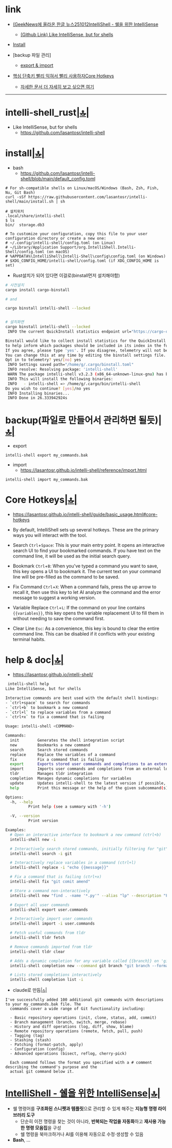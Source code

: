# link

- [(GeekNews에 올라온 한글 뉴스251012IntelliShell - 쉘을 위한 IntelliSense](#intellishell---쉘을-위한-intellisense)
  - [(Github Link) Like IntelliSense, but for shells](#intelli-shell_rust)
- [Install](#install)
- [backup 파일 관리]
  - [export & import](#backup파일로-만들어서-관리하면-될듯)

- [핵심 단축키 빨리 익혀서 빨리 사용하자Core Hotkeys](#core-hotkeys)
  - [자세한 문서 더 자세히 보고 싶으면 여기](#help--doc)


<hr />

# intelli-shell_rust[|🔝|](#link)
- Like IntelliSense, but for shells 
  - https://github.com/lasantosr/intelli-shell

# install[|🔝|](#link)

- bash
  - https://github.com/lasantosr/intelli-shell/blob/main/default_config.toml

```
# For sh-compatible shells on Linux/macOS/Windows (Bash, Zsh, Fish, Nu, Git Bash)
curl -sSf https://raw.githubusercontent.com/lasantosr/intelli-shell/main/install.sh | sh  

# 설치위치
.local/share/intelli-shell 
$ ls
bin/  storage.db3

# To customize your configuration, copy this file to your user configuration directory or create a new one:
# ~/.config/intelli-shell/config.toml (on Linux)
# ~/Library/Application Support/org.IntelliShell.Intelli-Shell/config.toml (on macOS)
# %APPDATA%\IntelliShell\Intelli-Shell\config\config.toml (on Windows)
# $XDG_CONFIG_HOME/intelli-shell/config.toml (if XDG_CONFIG_HOME is set)

```

- Rust설치가 되어 있다면 이걸로(binstall먼저 설치해야함)


```bash
# 사전설치
cargo install cargo-binstall

# and

cargo binstall intelli-shell --locked


# 설치화면
cargo binstall intelli-shell --locked
 INFO the current QuickInstall statistics endpoint url="https://cargo-quickinstall-stats-server.fly.dev/record-install"

Binstall would like to collect install statistics for the QuickInstall project
to help inform which packages should be included in its index in the future.
If you agree, please type 'yes'. If you disagree, telemetry will not be sent.
You can change this at any time by editing the binstall settings file.
Opt in to telemetry? yes/[no] yes
 INFO Settings saved path="/home/g/.cargo/binstall.toml"
 INFO resolve: Resolving package: 'intelli-shell'
 WARN The package intelli-shell v3.2.3 (x86_64-unknown-linux-gnu) has been downloaded from github.com
 INFO This will install the following binaries:
 INFO   - intelli-shell => /home/g/.cargo/bin/intelli-shell
Do you wish to continue? [yes]/no yes
 INFO Installing binaries...
 INFO Done in 26.333942924s

```

# backup(파일로 만들어서 관리하면 될듯)[|🔝|](#link) 

- export
```
intelli-shell export my_commands.bak
```

- import
  - https://lasantosr.github.io/intelli-shell/reference/import.html
```
intelli-shell import my_commands.bak
```

# Core Hotkeys[|🔝|](#link)
- https://lasantosr.github.io/intelli-shell/guide/basic_usage.html#core-hotkeys
- By default, IntelliShell sets up several hotkeys. These are the primary ways you will interact with the tool.

- Search `Ctrl`+`Space`: This is your main entry point. It opens an interactive search UI to find your bookmarked commands. If you have text on the command line, it will be used as the initial search query.

- Bookmark `Ctrl`+`B`: When you've typed a command you want to save, this key opens a UI to bookmark it. The current text on your command line will be pre-filled as the command to be saved.

- Fix Command `Ctrl`+`X`: When a command fails, press the up arrow to recall it, then use this key to let AI analyze the command and the error message to suggest a working version.

- Variable Replace `Ctrl`+`L`: If the command on your line contains `{{variables}}`, this key opens the variable replacement UI to fill them in without needing to save the command first.

- Clear Line `Esc`: As a convenience, this key is bound to clear the entire command line. This can be disabled if it conflicts with your existing terminal habits.
 
# help & doc[|🔝|](#link)
- https://lasantosr.github.io/intelli-shell/

```bash
 intelli-shell help
Like IntelliSense, but for shells

Interactive commands are best used with the default shell bindings:
- `ctrl+space` to search for commands
- `ctrl+b` to bookmark a new command
- `ctrl+l` to replace variables from a command
- `ctrl+x` to fix a command that is failing

Usage: intelli-shell <COMMAND>

Commands:
  init        Generates the shell integration script
  new         Bookmarks a new command
  search      Search stored commands
  replace     Replace the variables of a command
  fix         Fix a command that is failing
  export      Exports stored user commands and completions to an external location
  import      Imports user commands and completions from an external location
  tldr        Manages tldr integration
  completion  Manages dynamic completions for variables
  update      Updates intelli-shell to the latest version if possible, or shows update instructions
  help        Print this message or the help of the given subcommand(s)

Options:
  -h, --help
          Print help (see a summary with '-h')

  -V, --version
          Print version

Examples:
  # Open an interactive interface to bookmark a new command (ctrl+b)
  intelli-shell new -i

  # Interactively search stored commands, initially filtering for "git" (ctrl+space)
  intelli-shell search -i git

  # Interactively replace variables in a command (ctrl+l)
  intelli-shell replace -i "echo {{message}}"

  # Fix a command that is failing (ctrl+x)
  intelli-shell fix "git comit amend"

  # Store a command non-interactively
  intelli-shell new "find . -name '*.py'" --alias "lp" --description "Find Python files" 

  # Export all user commands
  intelli-shell export user.commands

  # Interactively import user commands
  intelli-shell import -i user.commands

  # Fetch useful commands from tldr
  intelli-shell tldr fetch

  # Remove commands imported from tldr
  intelli-shell tldr clear

  # Adds a dynamic completion for any variable called {{branch}} on 'git' commands
  intelli-shell completion new --command git branch "git branch --format='%(refname:short)'"

  # Lists stored completions interactively
  intelli-shell completion list -i

```

- claude로 만듬[|🔝|](#link)

```
I've successfully added 100 additional git commands with descriptions to your my_commands.bak file. The
  commands cover a wide range of Git functionality including:

  - Basic repository operations (init, clone, status, add, commit)
  - Branch management (branch, switch, merge, rebase)
  - History and diff operations (log, diff, show, blame)
  - Remote repository operations (remote, fetch, pull, push)
  - Tagging (tag)
  - Stashing (stash)
  - Patching (format-patch, apply)
  - Configuration (config)
  - Advanced operations (bisect, reflog, cherry-pick)

  Each command follows the format you specified with a # comment describing the command's purpose and the
  actual git command below it.
```

# **[IntelliShell - 쉘을 위한 IntelliSense](<https://news.hada.io/topic?id=23553&utm_source=discord&utm_medium=bot&utm_campaign=1480>)**[|🔝|](#link)
- 쉘 명령어를 **구조화된 스니펫과 템플릿**으로 관리할 수 있게 해주는 **지능형 명령 라이브러리 도구**  
  - 단순히 이전 명령을 찾는 것이 아니라, **반복되는 작업을 자동화**하고 **재사용 가능한 명령 모음집**을 구성  
  - 쉘 명령을 북마크하거나 AI를 이용해 자동으로 수정·생성할 수 있음  
- **Bash**, …

